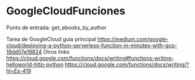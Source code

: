 # GoogleCloudFunciones
Punto de entrada: get_ebooks_by_author 

Tarea de GoogleCloud guia principal https://medium.com/google-cloud/deploying-a-python-serverless-function-in-minutes-with-gcp-19dd07e19824
Otros links
https://cloud.google.com/functions/docs/writing#functions-writing-helloworld-http-python
https://cloud.google.com/functions/docs/writing/?hl=Es-419
